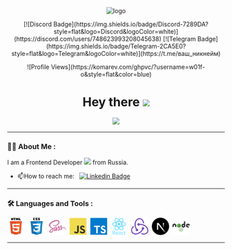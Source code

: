<div id="header" align="center">
  <img src="https://i.imgur.com/py5ctdb.gif" width="200" alt="logo"/>
</div>

<p align="center">
  [![Discord Badge](https://img.shields.io/badge/Discord-7289DA?style=flat&logo=Discord&logoColor=white)](https://discord.com/users/748623993208045638)
  [![Telegram Badge](https://img.shields.io/badge/Telegram-2CA5E0?style=flat&logo=Telegram&logoColor=white)](https://t.me/ваш_никнейм)
</p>

<p align="center">
  ![Profile Views](https://komarev.com/ghpvc/?username=w01f-o&style=flat&color=blue)
</p>


<h1 align="center">
  Hey there
  <img src="https://media.giphy.com/media/hvRJCLFzcasrR4ia7z/giphy.gif" width="30px"/>
</h1>

<div align="center">
    <img src="https://media4.giphy.com/media/v1.Y2lkPTc5MGI3NjExbG82aHdwN2FrenVzMXY4cnl4MTJ5cjk2MXZpamF0cjJyNzYwenFxaSZlcD12MV9pbnRlcm5hbF9naWZfYnlfaWQmY3Q9Zw/L8K62iTDkzGX6/giphy.webp"/>
</div>

---

### :man_technologist: About Me :
I am a Frontend Developer <img src="https://media.giphy.com/media/WUlplcMpOCEmTGBtBW/giphy.gif" width="30"> from Russia.
- :mailbox:How to reach me: &nbsp; [![Linkedin Badge](https://img.shields.io/badge/-discord-blue?style=flat&logo=Discord&logoColor=white)](https://discord.com/users/748623993208045638)

---

### :hammer_and_wrench: Languages and Tools :

<div>
    <img src="https://github.com/devicons/devicon/blob/master/icons/html5/html5-original-wordmark.svg" title="HTML5" alt="HTML5" width="40" height="40"/>&nbsp;
    <img src="https://github.com/devicons/devicon/blob/master/icons/css3/css3-original-wordmark.svg" title="CSS3" alt="CSS3" width="40" height="40"/>&nbsp;
    <img src="https://github.com/devicons/devicon/blob/master/icons/sass/sass-original.svg" title="SASS" alt="SASS" width="40" height="40"/>&nbsp;
    <img src="https://github.com/devicons/devicon/blob/master/icons/javascript/javascript-original.svg" title="JavaScript" alt="JavaScript" width="40" height="40"/>&nbsp;
    <img src="https://github.com/devicons/devicon/blob/master/icons/typescript/typescript-original.svg" title="TypeScript" alt="TypeScript" width="40" height="40"/>&nbsp;
    <img src="https://github.com/devicons/devicon/blob/master/icons/react/react-original-wordmark.svg" title="ReactJS" alt="ReactJS" width="40" height="40"/>&nbsp;
    <img src="https://github.com/devicons/devicon/blob/master/icons/redux/redux-original.svg" title="Redux" alt="Redux" width="40" height="40"/>&nbsp;
    <img src="https://github.com/devicons/devicon/blob/master/icons/nextjs/nextjs-original.svg" title="NextJS" alt="NextJS" width="40" height="40"/>&nbsp;
    <img src="https://github.com/devicons/devicon/blob/master/icons/nodejs/nodejs-original-wordmark.svg" title="NodeJS" alt="NodeJS" width="40" height="40"/>&nbsp;
</div>

---